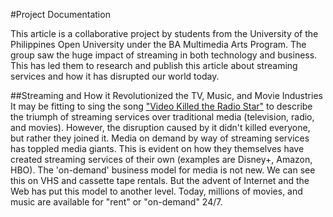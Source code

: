 #Project Documentation

This article is a collaborative project by students from the  University of the Philippines Open University under the BA Multimedia  Arts Program. The group saw the huge impact of streaming in both  technology and business. This has led them to research and publish this  article about streaming services and how it has disrupted our world  today.

##Streaming and How it Revolutionized the TV, Music, and Movie Industries
It may be fitting to sing the song ["Video Killed the Radio Star"](https://www.youtube.com/watch?v=LrjdpNDfZLo)  to describe the triumph of streaming services over traditional media (television, radio, and movies).  However, the disruption caused by it didn't killed everyone, but rather they joined it. Media on demand by way of streaming services has toppled media giants. This is evident on how they themselves have created streaming services of their own (examples are Disney+, Amazon, HBO). The 'on-demand' business model for media is not new. We can see this on VHS and cassette tape rentals. But the advent of Internet and the Web has put this model to another level. Today, millions of movies, and music are available for "rent" or "on-demand" 24/7. 


